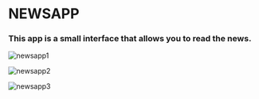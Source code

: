 # NEWSAPP

### This app is a small interface that allows you to read the news.

![newsapp1](https://user-images.githubusercontent.com/92105996/212937537-8d0a4b5f-9e7f-4ffd-8d00-bd7fdb65e9fe.png)

![newsapp2](https://user-images.githubusercontent.com/92105996/212937596-d3b4cee7-e9e3-4509-bd44-36f0ed3cc77a.png)

![newsapp3](https://user-images.githubusercontent.com/92105996/212937635-b02852b2-3c30-4fab-ba89-52c0907a4ad7.png)

